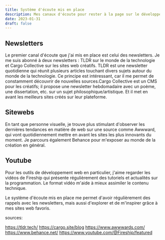 ```yaml
---
title: Système d'écoute mis en place
description: Mes canaux d'écoute pour rester à la page sur le développement web et la création dans le monde du digital.
date: 2023-01-31
draft: false
---
```


## Newsletters
Le premier canal d'écoute que j'ai mis en place est celui des newsletters. Je me suis abonné à deux newsletters : TLDR sur le monde de la technologie et Cargo Collective sur les sites web créatifs.
TLDR est une newsletter quotidienne qui réunit plusieurs articles touchant divers sujets autour du monde de la technologie. Ce principe est intéressant, car il me permet de constamment découvrir de nouvelles sources.Cargo Collective est un CMS pour les créatifs; il propose une newsletter hebdomadaire avec un poème, une dissertation, etc. sur un sujet philosophique/artistique. Et il met en avant les meilleurs sites créés sur leur plateforme.

## Sitewebs
En tant que personne visuelle, je trouve plus stimulant d'observer les dernières tendances en matière de web sur une source comme Awwward, qui vont quotidiennement mettre en avant les sites les plus innovants du moment. Je parcours également Behance pour m'exposer au monde de la création en général.

## Youtube
Pour les outils de développement web en particulier, j'aime regarder les vidéos de Fireship qui présente régulièrement des tutoriels et actualités sur la programmation. Le format vidéo m'aide à mieux assimiler le contenu technique.

Le système d'écoute mis en place me permet d'avoir régulièrement des rappels avec les newsletters, mais aussi d'explorer et de m'inspirer grâce à mes sites web favoris.

sources:

https://tldr.tech/
https://cargo.site/blog
https://www.awwwards.com/
https://www.behance.net/
https://www.youtube.com/@Fireship/featured